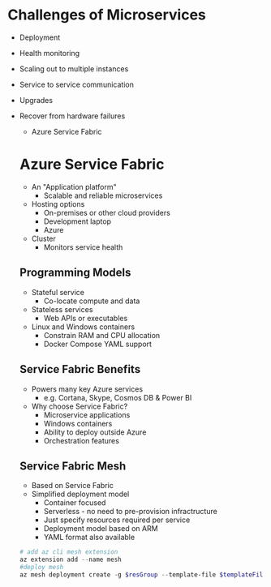 # Challenges of Microservices

* Deployment
* Health monitoring
* Scaling out to multiple instances
* Service to service communication
* Upgrades
* Recover from hardware failures
  * Azure Service Fabric
  
  # Azure Service Fabric
  * An "Application platform"
    * Scalable and reliable microservices
  * Hosting options
    * On-premises or other cloud providers
    * Development laptop
    * Azure
  * Cluster
    * Monitors service health
    
  ## Programming Models
  * Stateful service
    * Co-locate compute and data
  * Stateless services
    * Web APIs or executables
  * Linux and Windows containers
    * Constrain RAM and CPU allocation
    * Docker Compose YAML support
  
  ## Service Fabric Benefits
  * Powers many key Azure services
    * e.g. Cortana, Skype, Cosmos DB & Power BI
  * Why choose Service Fabric?
    * Microservice applications
    * Windows containers 
    * Ability to deploy outside Azure
    * Orchestration features
 
  ## Service Fabric Mesh
  * Based on Service Fabric
  * Simplified deployment model
    * Container focused
    * Serverless - no need to pre-provision infractructure
    * Just specify resources required per service
    * Deployment model based on ARM
    * YAML format also available
    
  ```PowerShell
  # add az cli mesh extension
  az extension add --name mesh  
  #deploy mesh
  az mesh deployment create -g $resGroup --template-file $templateFile
  ```
